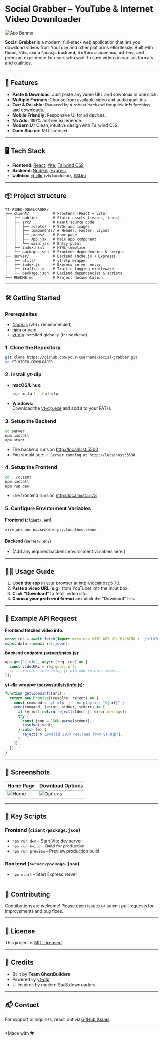 # Social Grabber – YouTube & Internet Video Downloader

![App Banner](public/hero-bg.jpg)

**Social Grabber** is a modern, full-stack web application that lets you download videos from YouTube and other platforms effortlessly. Built with React, Vite, and a Node.js backend, it offers a seamless, ad-free, and premium experience for users who want to save videos in various formats and qualities.

---

## 🚀 Features

- **Paste & Download:** Just paste any video URL and download in one click.
- **Multiple Formats:** Choose from available video and audio qualities.
- **Fast & Reliable:** Powered by a robust backend for quick info fetching and downloads.
- **Mobile Friendly:** Responsive UI for all devices.
- **No Ads:** 100% ad-free experience.
- **Modern UI:** Clean, intuitive design with Tailwind CSS.
- **Open Source:** MIT licensed.

---

## 🖥️ Tech Stack

- **Frontend:** [React](https://react.dev/), [Vite](https://vitejs.dev/), [Tailwind CSS](https://tailwindcss.com/)
- **Backend:** [Node.js](https://nodejs.org/), [Express](https://expressjs.com/)
- **Utilities:** [yt-dlp](https://github.com/yt-dlp/yt-dlp) (via backend), [ESLint](https://eslint.org/)

---

## 📦 Project Structure

```
YT-VIDEO-DOWNLOADER/
├── client/           # Frontend (React + Vite)
│   ├── public/       # Static assets (images, icons)
│   ├── src/          # React source code
│   │   ├── assets/   # SVGs and images
│   │   ├── components/ # Header, Footer, Layout
│   │   ├── pages/    # Home page
│   │   ├── App.jsx   # Main app component
│   │   └── main.jsx  # Entry point
│   ├── index.html    # HTML template
│   └── package.json  # Frontend dependencies & scripts
├── server/           # Backend (Node.js + Express)
│   ├── utils/        # yt-dlp wrapper
│   ├── index.js      # Express server entry
│   ├── traffic.js    # Traffic logging middleware
│   └── package.json  # Backend dependencies & scripts
└── README.md         # Project documentation
```

---

## 🛠️ Getting Started

### Prerequisites

- [Node.js](https://nodejs.org/) (v16+ recommended)
- [npm](https://www.npmjs.com/) or [yarn](https://yarnpkg.com/)
- [yt-dlp](https://github.com/yt-dlp/yt-dlp) installed globally (for backend)

### 1. Clone the Repository

```sh
git clone https://github.com/your-username/social-grabber.git
cd YT-VIDEO-DOWNLOADER
```

### 2. Install yt-dlp

- **macOS/Linux:**  
  ```sh
  pip install -U yt-dlp
  ```
- **Windows:**  
  Download the [yt-dlp.exe](https://github.com/yt-dlp/yt-dlp/releases/latest) and add it to your PATH.

### 3. Setup the Backend

```sh
cd server
npm install
npm start
```
- The backend runs on [http://localhost:5500](http://localhost:5500)
- You should see: `✅ Server running at http://localhost:5500`

### 4. Setup the Frontend

```sh
cd ../client
npm install
npm run dev
```
- The frontend runs on [http://localhost:5173](http://localhost:5173)

### 5. Configure Environment Variables

#### Frontend (`client/.env`)
```
VITE_API_URL_BACKEND=http://localhost:5500
```

#### Backend (`server/.env`)
- (Add any required backend environment variables here.)

---

## 🧑‍💻 Usage Guide

1. **Open the app** in your browser at [http://localhost:5173](http://localhost:5173).
2. **Paste a video URL** (e.g., from YouTube) into the input box.
3. **Click "Download"** to fetch video info.
4. **Choose your preferred format** and click the "Download" link.

---

## 📝 Example API Request

**Frontend fetches video info:**

```js
const res = await fetch(import.meta.env.VITE_API_URL_BACKEND + `/info?url=${encodeURIComponent(url)}`);
const data = await res.json();
```

**Backend endpoint ([server/index.js](server/index.js)):**

```js
app.get('/info', async (req, res) => {
  const videoURL = req.query.url;
  // ...fetches info using yt-dlp and returns JSON...
});
```

**yt-dlp wrapper ([server/utils/ytInfo.js](server/utils/ytInfo.js)):**

```js
function getVideoInfo(url) {
  return new Promise((resolve, reject) => {
    const command = `yt-dlp -j --no-playlist "${url}"`;
    exec(command, (error, stdout, stderr) => {
      if (error) return reject(stderr || error.message);
      try {
        const json = JSON.parse(stdout);
        resolve(json);
      } catch (e) {
        reject("❌ Invalid JSON returned from yt-dlp");
      }
    });
  });
}
```

---

## 📸 Screenshots

| Home Page | Download Options |
|-----------|-----------------|
| ![Home](public/hero-bg.jpg) | ![Options](https://user-images.githubusercontent.com/674621/210176084-3b3e3e3e-3e3e-4e3e-8e3e-3e3e3e3e3e3e.png) |

---

## 🧩 Key Scripts

### Frontend (`client/package.json`)

- `npm run dev` – Start Vite dev server
- `npm run build` – Build for production
- `npm run preview` – Preview production build

### Backend (`server/package.json`)

- `npm start` – Start Express server

---

## 🤝 Contributing

Contributions are welcome! Please open issues or submit pull requests for improvements and bug fixes.

---

## 📜 License

This project is [MIT Licensed](LICENSE).

---

## 🙏 Credits

- Built by **Team GhostBuilders**
- Powered by [yt-dlp](https://github.com/yt-dlp/yt-dlp)
- UI inspired by modern SaaS downloaders

---

## 📬 Contact

For support or inquiries, reach out via [GitHub Issues](https://github.com/your-username/social-grabber/issues).

---

*Made with ❤️